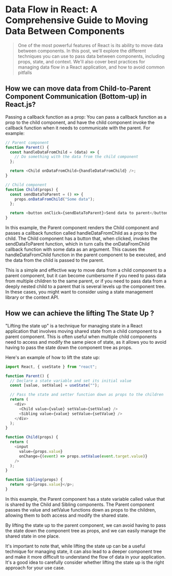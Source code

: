 # Data Flow in React: A Comprehensive Guide to Moving Data Between Components

> One of the most powerful features of React is its ability to move data between components. In this post, we'll explore the different techniques you can use to pass data between components, including props, state, and context. We'll also cover best practices for managing data flow in a React application, and how to avoid common pitfalls

## How we can move data from Child-to-Parent Component Communication (Bottom-up) in React.js?

Passing a callback function as a prop: You can pass a callback function as a prop to the child component, and have the child component invoke the callback function when it needs to communicate with the parent. For example:

```js
// Parent component
function Parent() {
  const handleDataFromChild = (data) => {
    // Do something with the data from the child component
  };

  return <Child onDataFromChild={handleDataFromChild} />;
}

// Child component
function Child(props) {
  const sendDataToParent = () => {
    props.onDataFromChild("Some data");
  };

  return <button onClick={sendDataToParent}>Send data to parent</button>;
}
```

In this example, the Parent component renders the Child component and passes a callback function called handleDataFromChild as a prop to the child. The Child component has a button that, when clicked, invokes the sendDataToParent function, which in turn calls the onDataFromChild callback function with some data as an argument. This causes the handleDataFromChild function in the parent component to be executed, and the data from the child is passed to the parent.

This is a simple and effective way to move data from a child component to a parent component, but it can become cumbersome if you need to pass data from multiple children to the same parent, or if you need to pass data from a deeply nested child to a parent that is several levels up the component tree. In these cases, you might want to consider using a state management library or the context API.

## How we can achieve the lifting The State Up ?

"Lifting the state up" is a technique for managing state in a React application that involves moving shared state from a child component to a parent component. This is often useful when multiple child components need to access and modify the same piece of state, as it allows you to avoid having to pass the state down the component tree as props.

Here's an example of how to lift the state up:

```js
import React, { useState } from "react";

function Parent() {
  // Declare a state variable and set its initial value
  const [value, setValue] = useState("");

  // Pass the state and setter function down as props to the children
  return (
    <div>
      <Child value={value} setValue={setValue} />
      <Sibling value={value} setValue={setValue} />
    </div>
  );
}

function Child(props) {
  return (
    <input
      value={props.value}
      onChange={(event) => props.setValue(event.target.value)}
    />
  );
}

function Sibling(props) {
  return <p>{props.value}</p>;
}
```

In this example, the Parent component has a state variable called value that is shared by the Child and Sibling components. The Parent component passes the value and setValue functions down as props to the children, allowing them to both access and modify the shared state.

By lifting the state up to the parent component, we can avoid having to pass the state down the component tree as props, and we can easily manage the shared state in one place.

It's important to note that, while lifting the state up can be a useful technique for managing state, it can also lead to a deeper component tree and make it more difficult to understand the flow of data in your application. It's a good idea to carefully consider whether lifting the state up is the right approach for your use case.
